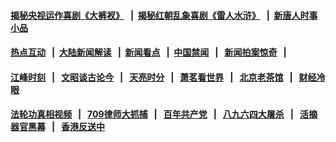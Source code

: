 #### [揭秘央视运作喜剧《大裤衩》](http://167.71.149.98:10000/videos/res/big-shorts/) &nbsp;&nbsp;|&nbsp;&nbsp;[揭秘红朝乱象喜剧《雷人水浒》](http://167.71.149.98:10000/videos/res/OutlawsOfMarsh/) &nbsp;&nbsp;|&nbsp;&nbsp;[新唐人时事小品](http://167.71.149.98:10000/videos/res/comedy/)
#### [热点互动](http://167.71.149.98/ntdtv-rdhd/) &nbsp;&nbsp;|&nbsp;&nbsp;[大陆新闻解读](http://167.71.149.98/ntdtv-comedy/) &nbsp;&nbsp;|&nbsp;&nbsp;[新闻看点](http://167.71.149.98/news-insight/) &nbsp;&nbsp;|&nbsp;&nbsp;[中国禁闻](http://167.71.149.98/ntdtv-news/) &nbsp;&nbsp;|&nbsp;&nbsp; [新闻拍案惊奇](http://167.71.149.98/dayu/) &nbsp;&nbsp;|&nbsp;&nbsp; 
#### [江峰时刻](http://167.71.149.98/today-in-history/) &nbsp;&nbsp;|&nbsp;&nbsp; [文昭谈古论今](http://167.71.149.98/wenzhao/) &nbsp;&nbsp;|&nbsp;&nbsp; [天亮时分](http://167.71.149.98/tianliang/) &nbsp;&nbsp;|&nbsp;&nbsp; [萧茗看世界](http://167.71.149.98/simonegao/) &nbsp;&nbsp;|&nbsp;&nbsp; [北京老茶馆](http://167.71.149.98/teahouse/) &nbsp;&nbsp;|&nbsp;&nbsp; [财经冷眼](http://167.71.149.98/finance/)
#### [法轮功真相视频](http://167.71.149.98:10000/videos/truth.html) &nbsp;&nbsp;|&nbsp;&nbsp; [709律师大抓捕](http://167.71.149.98:10000/videos/709/) &nbsp;&nbsp;|&nbsp;&nbsp; [百年共产党](http://167.71.149.98:10000/videos/ccp.html) &nbsp;&nbsp;|&nbsp;&nbsp; [八九六四大屠杀](http://167.71.149.98:10000/videos/88/)  &nbsp;&nbsp;|&nbsp;&nbsp; [活摘器官黑幕](http://167.71.149.98:10000/videos/res/Organs/)  &nbsp;&nbsp;|&nbsp;&nbsp; [香港反送中](http://167.71.149.98:10000/videos/res/hk/) 
